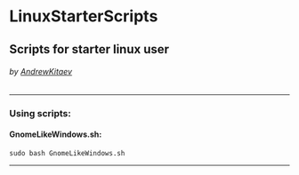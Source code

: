 # LinuxStarterScripts

## Scripts for starter linux user
###### by [AndrewKitaev](https://www.youtube.com/channel/UCqeOe5er7ZP_JMeokDCmW4Q)
***
### Using scripts:
#### GnomeLikeWindows.sh:
``
sudo bash GnomeLikeWindows.sh
``
***
